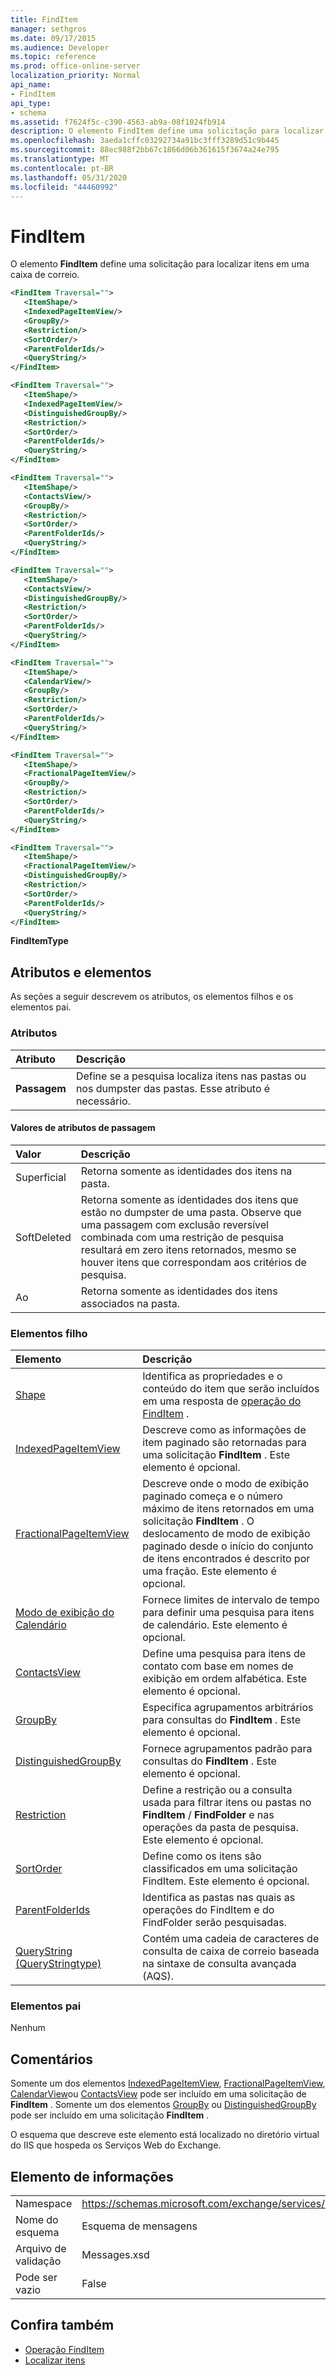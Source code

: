 ```yaml
---
title: FindItem
manager: sethgros
ms.date: 09/17/2015
ms.audience: Developer
ms.topic: reference
ms.prod: office-online-server
localization_priority: Normal
api_name:
- FindItem
api_type:
- schema
ms.assetid: f7624f5c-c390-4563-ab9a-08f1024fb914
description: O elemento FindItem define uma solicitação para localizar itens em uma caixa de correio.
ms.openlocfilehash: 3aeda1cffc03292734a91bc3fff3289d51c9b445
ms.sourcegitcommit: 88ec988f2bb67c1866d06b361615f3674a24e795
ms.translationtype: MT
ms.contentlocale: pt-BR
ms.lasthandoff: 05/31/2020
ms.locfileid: "44460992"
---
```

# <a name="finditem"></a>FindItem

O elemento **FindItem** define uma solicitação para localizar itens em uma caixa de correio. 
  
```xml
<FindItem Traversal="">
   <ItemShape/>
   <IndexedPageItemView/>
   <GroupBy/>
   <Restriction/>
   <SortOrder/>
   <ParentFolderIds/>
   <QueryString/>
</FindItem>
```

```xml
<FindItem Traversal="">
   <ItemShape/>
   <IndexedPageItemView/>
   <DistinguishedGroupBy/>
   <Restriction/>
   <SortOrder/>
   <ParentFolderIds/>
   <QueryString/>
</FindItem>
```

```xml
<FindItem Traversal="">
   <ItemShape/>
   <ContactsView/>
   <GroupBy/>
   <Restriction/>
   <SortOrder/>
   <ParentFolderIds/>
   <QueryString/>
</FindItem>
```

```xml
<FindItem Traversal="">
   <ItemShape/>
   <ContactsView/> 
   <DistinguishedGroupBy/>
   <Restriction/>
   <SortOrder/>
   <ParentFolderIds/>
   <QueryString/>
</FindItem>
```

```xml
<FindItem Traversal="">
   <ItemShape/>
   <CalendarView/>
   <GroupBy/>
   <Restriction/>
   <SortOrder/>
   <ParentFolderIds/>
   <QueryString/>
</FindItem>
```

```xml
<FindItem Traversal="">
   <ItemShape/>
   <FractionalPageItemView/>
   <GroupBy/>
   <Restriction/>
   <SortOrder/>
   <ParentFolderIds/>
   <QueryString/>
</FindItem>
```

```xml
<FindItem Traversal="">
   <ItemShape/>
   <FractionalPageItemView/>
   <DistinguishedGroupBy/>
   <Restriction/>
   <SortOrder/>
   <ParentFolderIds/>
   <QueryString/>
</FindItem>
```


**FindItemType**

## <a name="attributes-and-elements"></a>Atributos e elementos

As seções a seguir descrevem os atributos, os elementos filhos e os elementos pai.
  
### <a name="attributes"></a>Atributos

|**Atributo**|**Descrição**|
|:-----|:-----|
|**Passagem** <br/> |Define se a pesquisa localiza itens nas pastas ou nos dumpster das pastas. Esse atributo é necessário.  <br/> |
   
#### <a name="traversal-attribute-values"></a>Valores de atributos de passagem

|**Valor**|**Descrição**|
|:-----|:-----|
|Superficial  <br/> |Retorna somente as identidades dos itens na pasta.  <br/> |
|SoftDeleted  <br/> |Retorna somente as identidades dos itens que estão no dumpster de uma pasta. Observe que uma passagem com exclusão reversível combinada com uma restrição de pesquisa resultará em zero itens retornados, mesmo se houver itens que correspondam aos critérios de pesquisa.  <br/> |
|Ao  <br/> |Retorna somente as identidades dos itens associados na pasta.  <br/> |
   
### <a name="child-elements"></a>Elementos filho

|**Elemento**|**Descrição**|
|:-----|:-----|
|[Shape](itemshape.md) <br/> |Identifica as propriedades e o conteúdo do item que serão incluídos em uma resposta de [operação do FindItem](finditem-operation.md) .  <br/> |
|[IndexedPageItemView](indexedpageitemview.md) <br/> |Descreve como as informações de item paginado são retornadas para uma solicitação **FindItem** . Este elemento é opcional.  <br/> |
|[FractionalPageItemView](fractionalpageitemview.md) <br/> |Descreve onde o modo de exibição paginado começa e o número máximo de itens retornados em uma solicitação **FindItem** . O deslocamento de modo de exibição paginado desde o início do conjunto de itens encontrados é descrito por uma fração. Este elemento é opcional.  <br/> |
|[Modo de exibição do Calendário](calendarview.md) <br/> |Fornece limites de intervalo de tempo para definir uma pesquisa para itens de calendário. Este elemento é opcional.  <br/> |
|[ContactsView](contactsview.md) <br/> |Define uma pesquisa para itens de contato com base em nomes de exibição em ordem alfabética. Este elemento é opcional.  <br/> |
|[GroupBy](groupby.md) <br/> |Especifica agrupamentos arbitrários para consultas do **FindItem** . Este elemento é opcional.  <br/> |
|[DistinguishedGroupBy](distinguishedgroupby.md) <br/> |Fornece agrupamentos padrão para consultas do **FindItem** . Este elemento é opcional.  <br/> |
|[Restriction](restriction.md) <br/> |Define a restrição ou a consulta usada para filtrar itens ou pastas no **FindItem** /  **FindFolder** e nas operações da pasta de pesquisa. Este elemento é opcional.  <br/> |
|[SortOrder](sortorder.md) <br/> |Define como os itens são classificados em uma solicitação FindItem. Este elemento é opcional.  <br/> |
|[ParentFolderIds](parentfolderids.md) <br/> |Identifica as pastas nas quais as operações do FindItem e do FindFolder serão pesquisadas.  <br/> |
|[QueryString (QueryStringtype)](querystring-querystringtype.md) <br/> |Contém uma cadeia de caracteres de consulta de caixa de correio baseada na sintaxe de consulta avançada (AQS).  <br/> |
   
### <a name="parent-elements"></a>Elementos pai

Nenhum
  
## <a name="remarks"></a>Comentários

Somente um dos elementos [IndexedPageItemView](indexedpageitemview.md), [FractionalPageItemView](fractionalpageitemview.md), [CalendarView](calendarview.md)ou [ContactsView](contactsview.md) pode ser incluído em uma solicitação de **FindItem** . Somente um dos elementos [GroupBy](groupby.md) ou [DistinguishedGroupBy](distinguishedgroupby.md) pode ser incluído em uma solicitação **FindItem** . 
  
O esquema que descreve este elemento está localizado no diretório virtual do IIS que hospeda os Serviços Web do Exchange.
  
## <a name="element-information"></a>Elemento de informações

|||
|:-----|:-----|
|Namespace  <br/> |https://schemas.microsoft.com/exchange/services/2006/messages  <br/> |
|Nome do esquema  <br/> |Esquema de mensagens  <br/> |
|Arquivo de validação  <br/> |Messages.xsd  <br/> |
|Pode ser vazio  <br/> |False  <br/> |
   
## <a name="see-also"></a>Confira também

- [Operação FindItem](finditem-operation.md)
- [Localizar itens](https://msdn.microsoft.com/library/63af1f9c-464b-4fca-9ae3-3d60f24ca93c%28Office.15%29.aspx)

